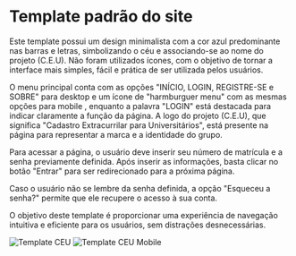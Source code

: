 # Template padrão do site

Este template possui um design minimalista com a cor azul predominante nas barras e letras, simbolizando o céu e associando-se ao nome do projeto (C.E.U). Não foram utilizados ícones, com o objetivo de tornar a interface mais simples, fácil e prática de ser utilizada pelos usuários.

O menu principal conta com as opções "INÍCIO, LOGIN, REGISTRE-SE e SOBRE" para desktop e um ícone de "harmburguer menu" com as mesmas opções para mobile , enquanto a palavra "LOGIN" está destacada para indicar claramente a função da página. A logo do projeto (C.E.U), que significa "Cadastro Extracurrilar para Universitários", está presente na página para representar a marca e a identidade do grupo.

Para acessar a página, o usuário deve inserir seu número de matrícula e a senha previamente definida. Após inserir as informações, basta clicar no botão "Entrar" para ser redirecionado para a próxima página.

Caso o usuário não se lembre da senha definida, a opção "Esqueceu a senha?" permite que ele recupere o acesso à sua conta.

O objetivo deste template é proporcionar uma experiência de navegação intuitiva e eficiente para os usuários, sem distrações desnecessárias.

![Template CEU](https://user-images.githubusercontent.com/126531330/235332186-fceca7cc-c5cb-4d23-9168-e59189605200.png)
![Template CEU Mobile](https://user-images.githubusercontent.com/126531330/235333114-e72bb786-142e-49ae-9ae4-027b2d22cc52.png)
